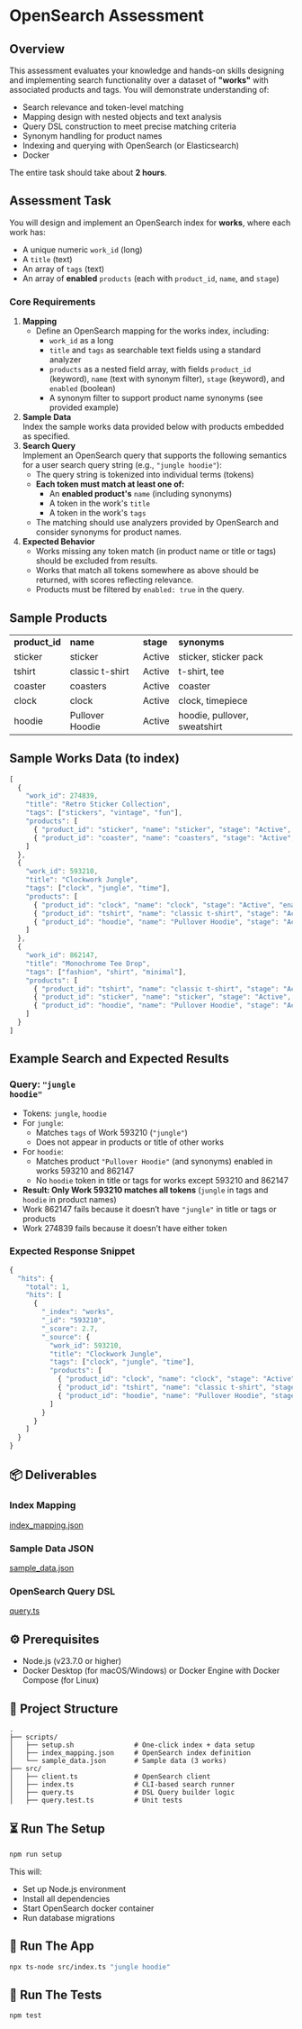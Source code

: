 # OpenSearch Assessment

## Overview

This assessment evaluates your knowledge and hands-on skills designing and implementing search functionality over a dataset of **"works"** with associated products and tags. You will demonstrate understanding of:

* Search relevance and token-level matching
* Mapping design with nested objects and text analysis
* Query DSL construction to meet precise matching criteria
* Synonym handling for product names
* Indexing and querying with OpenSearch (or Elasticsearch)
* Docker

The entire task should take about **2 hours**.

## Assessment Task

You will design and implement an OpenSearch index for **works**, where each work has:

* A unique numeric `work_id` (long)
* A `title` (text)
* An array of `tags` (text)
* An array of **enabled** `products` (each with `product_id`, `name`, and `stage`)

### Core Requirements

1. **Mapping**
    * Define an OpenSearch mapping for the works index, including:
        * `work_id` as a long
        * `title` and `tags` as searchable text fields using a standard analyzer
        * `products` as a nested field array, with fields `product_id` (keyword), `name` (text with synonym filter), `stage` (keyword), and `enabled` (boolean)
        * A synonym filter to support product name synonyms (see provided example)
2. **Sample Data** \
Index the sample works data provided below with products embedded as specified.
3. **Search Query** \
Implement an OpenSearch query that supports the following semantics for a user search query string (e.g., `"jungle hoodie"`):
    * The query string is tokenized into individual terms (tokens)
    * **Each token must match at least one of:**
        * An **enabled product's** `name` (including synonyms)
        * A token in the work's `title`
        * A token in the work's `tags`
    * The matching should use analyzers provided by OpenSearch and consider synonyms for product names.
4. **Expected Behavior**
    * Works missing any token match (in product name or title or tags) should be excluded from results.
    * Works that match all tokens somewhere as above should be returned, with scores reflecting relevance.
    * Products must be filtered by `enabled: true` in the query.

## Sample Products

<table>
  <tr>
   <td><strong>product_id</strong>
   </td>
   <td><strong>name</strong>
   </td>
   <td><strong>stage</strong>
   </td>
   <td><strong>synonyms</strong>
   </td>
  </tr>
  <tr>
   <td>sticker
   </td>
   <td>sticker
   </td>
   <td>Active
   </td>
   <td>sticker, sticker pack
   </td>
  </tr>
  <tr>
   <td>tshirt
   </td>
   <td>classic t-shirt
   </td>
   <td>Active
   </td>
   <td>t-shirt, tee
   </td>
  </tr>
  <tr>
   <td>coaster
   </td>
   <td>coasters
   </td>
   <td>Active
   </td>
   <td>coaster
   </td>
  </tr>
  <tr>
   <td>clock
   </td>
   <td>clock
   </td>
   <td>Active
   </td>
   <td>clock, timepiece
   </td>
  </tr>
  <tr>
   <td>hoodie
   </td>
   <td>Pullover Hoodie
   </td>
   <td>Active
   </td>
   <td>hoodie, pullover, sweatshirt
   </td>
  </tr>
</table>

## Sample Works Data (to index)
```ts
[
  {
    "work_id": 274839,
    "title": "Retro Sticker Collection",
    "tags": ["stickers", "vintage", "fun"],
    "products": [
      { "product_id": "sticker", "name": "sticker", "stage": "Active", "enabled": true },
      { "product_id": "coaster", "name": "coasters", "stage": "Active", "enabled": true }
    ]
  },
  {
    "work_id": 593210,
    "title": "Clockwork Jungle",
    "tags": ["clock", "jungle", "time"],
    "products": [
      { "product_id": "clock", "name": "clock", "stage": "Active", "enabled": true },
      { "product_id": "tshirt", "name": "classic t-shirt", "stage": "Active", "enabled": true },
      { "product_id": "hoodie", "name": "Pullover Hoodie", "stage": "Active", "enabled": true }
    ]
  },
  {
    "work_id": 862147,
    "title": "Monochrome Tee Drop",
    "tags": ["fashion", "shirt", "minimal"],
    "products": [
      { "product_id": "tshirt", "name": "classic t-shirt", "stage": "Active", "enabled": true },
      { "product_id": "sticker", "name": "sticker", "stage": "Active", "enabled": true },
      { "product_id": "hoodie", "name": "Pullover Hoodie", "stage": "Active", "enabled": true }
    ]
  }
]
```

## Example Search and Expected Results

### Query: <code>"jungle hoodie"</code></strong>

* Tokens: `jungle`, `hoodie`
* For `jungle`:
    * Matches `tags` of Work 593210 (`"jungle"`)
    * Does not appear in products or title of other works
* For `hoodie`:
    * Matches product `"Pullover Hoodie"` (and synonyms) enabled in works 593210 and 862147
    * No `hoodie` token in title or tags for works except 593210 and 862147
* **Result: Only Work 593210 matches all tokens** (`jungle` in tags and `hoodie` in product names)
* Work 862147 fails because it doesn’t have `"jungle"` in title or tags or products
* Work 274839 fails because it doesn’t have either token

### Expected Response Snippet
```ts
{
  "hits": {
    "total": 1,
    "hits": [
      {
        "_index": "works",
        "_id": "593210",
        "_score": 2.7,
        "_source": {
          "work_id": 593210,
          "title": "Clockwork Jungle",
          "tags": ["clock", "jungle", "time"],
          "products": [
            { "product_id": "clock", "name": "clock", "stage": "Active", "enabled": true },
            { "product_id": "tshirt", "name": "classic t-shirt", "stage": "Active", "enabled": true },
            { "product_id": "hoodie", "name": "Pullover Hoodie", "stage": "Active", "enabled": true }
          ]
        }
      }
    ]
  }
}
```
## 📦 Deliverables

### Index Mapping
[index_mapping.json](https://github.com/isimpsondu/opensearch-assessment/blob/main/scripts/index_mapping.json)

### Sample Data JSON
[sample_data.json](https://github.com/isimpsondu/opensearch-assessment/blob/main/scripts/sample_data.json)

### OpenSearch Query DSL
[query.ts](https://github.com/isimpsondu/opensearch-assessment/blob/main/src/query.ts)

## ⚙️ Prerequisites

- Node.js (v23.7.0 or higher)
- Docker Desktop (for macOS/Windows) or Docker Engine with Docker Compose (for Linux)

## 📁 Project Structure

  ```folder
  .
  ├── scripts/
  │   ├── setup.sh               # One-click index + data setup
  │   ├── index_mapping.json     # OpenSearch index definition
  │   └── sample_data.json       # Sample data (3 works)
  ├── src/
  │   ├── client.ts              # OpenSearch client
  │   ├── index.ts               # CLI-based search runner
  │   ├── query.ts               # DSL Query builder logic
  │   ├── query.test.ts          # Unit tests
  ```

## ⏳ Run The Setup
```bash
npm run setup
```
This will:
  - Set up Node.js environment
  - Install all dependencies
  - Start OpenSearch docker container
  - Run database migrations

## 🚀 Run The App
```bash
npx ts-node src/index.ts "jungle hoodie"
```

## 🧪 Run The Tests
```bash
npm test
```